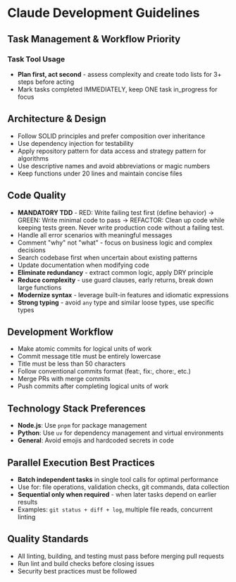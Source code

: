 # Claude Development Guidelines

## Task Management & Workflow Priority

### Task Tool Usage
- **Plan first, act second** - assess complexity and create todo lists for 3+ steps before acting
- Mark tasks completed IMMEDIATELY, keep ONE task in_progress for focus

## Architecture & Design
- Follow SOLID principles and prefer composition over inheritance
- Use dependency injection for testability
- Apply repository pattern for data access and strategy pattern for algorithms
- Use descriptive names and avoid abbreviations or magic numbers
- Keep functions under 20 lines and maintain concise files

## Code Quality
- **MANDATORY TDD** - RED: Write failing test first (define behavior) → GREEN: Write minimal code to pass → REFACTOR: Clean up code while keeping tests green. Never write production code without a failing test.
- Handle all error scenarios with meaningful messages
- Comment "why" not "what" - focus on business logic and complex decisions
- Search codebase first when uncertain about existing patterns
- Update documentation when modifying code
- **Eliminate redundancy** - extract common logic, apply DRY principle
- **Reduce complexity** - use guard clauses, early returns, break down large functions
- **Modernize syntax** - leverage built-in features and idiomatic expressions
- **Strong typing** - avoid `any` type and similar loose types, use specific types

## Development Workflow
- Make atomic commits for logical units of work
- Commit message title must be entirely lowercase
- Title must be less than 50 characters
- Follow conventional commits format (feat:, fix:, chore:, etc.)
- Merge PRs with merge commits
- Push commits after completing logical units of work

## Technology Stack Preferences
- **Node.js**: Use `pnpm` for package management
- **Python**: Use `uv` for dependency management and virtual environments
- **General**: Avoid emojis and hardcoded secrets in code

## Parallel Execution Best Practices
- **Batch independent tasks** in single tool calls for optimal performance
- Use for: file operations, validation checks, git commands, data collection
- **Sequential only when required** - when later tasks depend on earlier results
- Examples: `git status + diff + log`, multiple file reads, concurrent linting

## Quality Standards
- All linting, building, and testing must pass before merging pull requests
- Run lint and build checks before closing issues
- Security best practices must be followed
